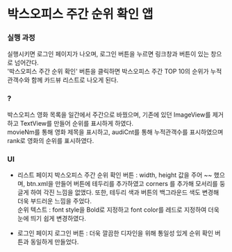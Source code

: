 # 박스오피스 주간 순위 확인 앱

### 실행 과정

실행시키면 로그인 페이지가 나오며, 로그인 버튼을 누르면 링크창과 버튼이 있는 창으로 넘어간다. </br>
'박스오피스 주간 순위 확인' 버튼을 클릭하면 박스오피스 주간 TOP 10의 순위가 누적관객수와 함께 카드뷰 리스트로 나오게 된다.


### ?

박스오피스 영화 목록을 일간에서 주간으로 바꿨으며, 기존에 있던 ImageView를 제거하고 TextView를 만들어 순위를 표시하게 하였다. </br>
movieNm를 통해 영화 제목을 표시하고, audiCnt를 통해 누적관객수를 표시하였으며 rank로 영화의 순위를 표시하였다.


### UI

- 리스트 페이지
박스오피스 주간 순위 확인 버튼 :  width, height 값을 주어 ~~ 했으며,
btn.xml을 만들어 버튼에 테두리를 추가하였고 corners 를 추가해 모서리를 둥글게 하여 각진 느낌을 없앴다.
또한, 테두리 색과 버튼의 백그라운드 색도 변경해 더욱 부드러운 느낌을 주었다. </br>
순위 텍스트 : font style을 Bold로 지정하고 font color를 레드로 지정하여 더욱 눈에 띄기 쉽게 변경하였다.

- 로그인 페이지
로그인 버튼 : 더욱 깔끔한 디자인을 위해 통일성 있게 순위 확인 버튼과 동일하게 만들었다.
